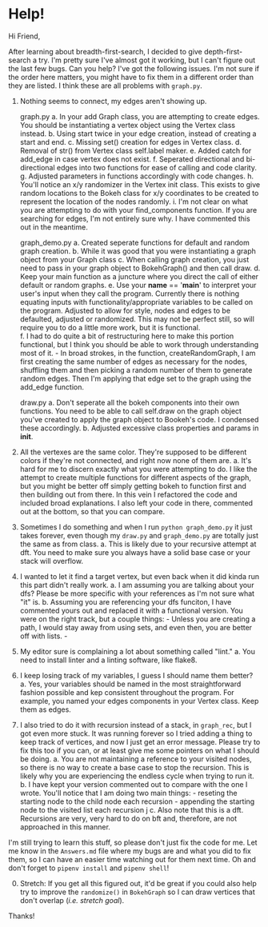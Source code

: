 # Help!

Hi Friend,

After learning about breadth-first-search, I decided to give depth-first-search
a try.  I'm pretty sure I've almost got it working, but I can't figure out the
last few bugs.  Can you help?  I've got the following issues.  I'm not sure if
the order here matters, you might have to fix them in a different order than
they are listed. I think these are all problems with `graph.py`.

1. Nothing seems to connect, my edges aren't showing up.
    
    graph.py
    a. In your add Graph class, you are attempting to create edges. You should be instantiating a vertex object using the Vertex class instead.
    b. Using start twice in your edge creation, instead of creating a start and end. 
    c. Missing set() creation for edges in Vertex class. 
    d. Removal of str() from Vertex class self.label maker. 
    e. Added catch for add_edge in case vertex does not exist. 
    f. Seperated directional and bi-directional edges into two functions for ease of calling and code clarity.  
    g. Adjusted parameters in functions accordingly with code changes. 
    h. You'll notice an x/y randomizer in the Vertex init class. This exists to give random locations to the Bokeh class for x/y coordinates to be created to represent the location of the nodes randomly. 
    i. I'm not clear on what you are attempting to do with your find_components function. If you are searching for edges, I'm not entirely sure why. I have commented this out in the meantime. 
    
    graph_demo.py
    a. Created seperate functions for default and random graph creation. 
    b. While it was good that you were instantiating a graph object from your Graph class
    c. When calling graph creation, you just need to pass in your graph object to BokehGraph() and then call draw. 
    d. Keep your main function as a juncture where you direct the call of either default or random graphs.
    e. Use your __name__ == '__main__' to interpret your user's input when they call the program. Currently there is nothing equating inputs with functionality/appropriate variables to be called on the program. Adjusted to allow for style, nodes and edges to be defaulted, adjusted or randomized. This may not be perfect still, so will require you to do a little more work, but it is functional.  
    f. I had to do quite a bit of restructuring here to make this portion functional, but I think you should be able to work through understanding most of it.
        - In broad strokes, in the function, createRandomGraph, I am first creating the same number of edges as necessary for the nodes, shuffling them and then picking a random number of them to generate random edges. Then I'm applying that edge set to the graph using the add_edge function.

    draw.py
    a. Don't seperate all the bokeh components into their own functions. You need to be able to call self.draw on the graph object you've created to apply the graph object to Bookeh's code. I condensed these accordingly. 
    b. Adjusted excessive class properties and params in __init__. 
    
2. All the vertexes are the same color.  They're supposed to be different colors
if they're not connected, and right now none of them are.
    a. It's hard for me to discern exactly what you were attempting to do. I like the attempt to create multiple functions for different aspects of the graph, but you might be better off simply getting bokeh to function first and then building out from there. In this vein I refactored the code and included broad explanations. I also left your code in there, commented out at the bottom, so that you can compare.

3. Sometimes I do something and when I run `python graph_demo.py` it just takes
forever, even though my `draw.py` and `graph_demo.py` are totally just the same
as from class.
    a. This is likely due to your recursive attempt at dft. You need to make sure you always have a solid base case or your stack will overflow. 

4. I wanted to let it find a target vertex, but even back when it did kinda run
this part didn't really work.
    a. I am assuming you are talking about your dfs? Please be more specific with your references as I'm not sure what "it" is. 
    b. Assuming you are referencing your dfs funciton, I have commented yours out and replaced it with a functional version. You were on the right track, but a couple things:
        - Unless you are creating a path, I would stay away from using sets, and even then, you are better off with lists. 
        - 

5. My editor sure is complaining a lot about something called "lint."
    a. You need to install linter and a linting software, like flake8. 

6. I keep losing track of my variables, I guess I should name them better?
    a. Yes, your variables should be named in the most straightforward fashion possible and kep consistent throughout the program. For example, you named your edges components in your Vertex class. Keep them as edges. 

7. I also tried to do it with recursion instead of a stack, in `graph_rec`, but I
got even more stuck. It was running forever so I tried adding a thing to keep
track of vertices, and now I just get an error message. Please try to fix this
too if you can, or at least give me some pointers on what I should be doing.
    a. You are not maintaining a reference to your visited nodes, so there is no way to create a base case to stop the recursion. This is likely why you are experiencing the endless cycle when trying to run it. 
    b. I have kept your version commented out to compare with the one I wrote. You'll notice that I am doing two main things: 
        - reseting the starting node to the child node each recursion
        - appending the starting node to the visited list each recursion j
    c. Also note that this is a dft. Recursions are very, very hard to do on bft and, therefore, are not approached in this manner. 




I'm still trying to learn this stuff, so please don't just fix the code for me.
Let me know in the `Answers.md` file where my bugs are and what you did to fix
them, so I can have an easier time watching out for them next time. Oh and don't
forget to `pipenv install` and `pipenv shell`!

00. Stretch: 
If you get all this figured out, it'd be great if you could also help try to
improve the `randomize()` in `BokehGraph` so I can draw vertices that don't
overlap (*i.e. stretch goal*).

Thanks!
